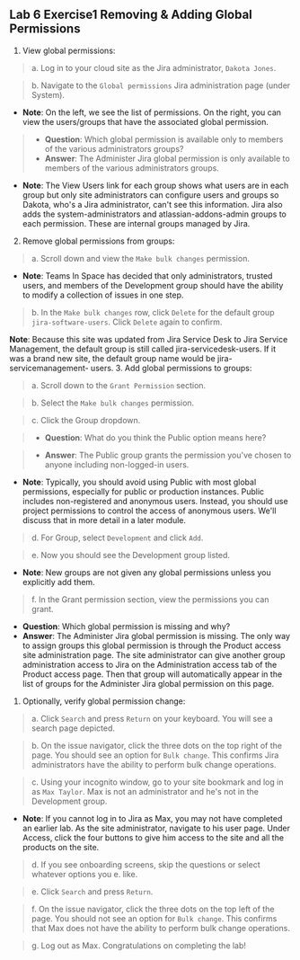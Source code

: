 ## Lab 6 Exercise1 Removing & Adding Global Permissions
1. View global permissions:
> a. Log in to your cloud site as the Jira administrator, `Dakota Jones`.

> b. Navigate to the `Global permissions` Jira administration page (under System).
* **Note**: On the left, we see the list of permissions. On the right, you can view the users/groups that have the associated global permission.
> * **Question**: Which global permission is available only to members of the various administrators groups?
> * **Answer**: The Administer Jira global permission is only available to members of the various administrators groups.
* **Note**: The View Users link for each group shows what users are in each group but only site administrators can configure users and groups so Dakota, who's a Jira administrator, can't see this information.
Jira also adds the system-administrators and atlassian-addons-admin groups to each permission. These are internal groups managed by Jira.

2. Remove global permissions from groups:
> a. Scroll down and view the `Make bulk changes` permission.
* **Note**: Teams In Space has decided that only administrators, trusted users, and members of the Development group should have the ability to modify a collection of issues in one step.

> b. In the `Make bulk changes` row, click `Delete` for the default group `jira-software-users`. Click `Delete` again to confirm.


**Note**: Because this site was updated from Jira Service Desk to Jira Service Management, the default group is still called jira-servicedesk-users. If it was a brand new site, the default group name would be jira-servicemanagement- users.
3. Add global permissions to groups:
> a. Scroll down to the `Grant Permission` section. 

> b. Select the `Make bulk changes` permission.

> c. Click the Group dropdown.

> * **Question**: What do you think the Public option means here?

> * **Answer**: The Public group grants the permission you've chosen to anyone including non-logged-in users.
* **Note**: Typically, you should avoid using Public with most global permissions, especially for public or production instances. Public includes non-registered and anonymous users. Instead, you should use project permissions to control the access of anonymous users. We'll discuss that in more detail in a later module.

> d. For Group, select `Development` and click `Add`.

> e. Now you should see the Development group listed.
* **Note**: New groups are not given any global permissions unless you explicitly add them.

> f. In the Grant permission section, view the permissions you can grant.
* **Question**: Which global permission is missing and why?
* **Answer**: The Administer Jira global permission is missing. The only way to assign groups this global permission is through the Product access site administration page. The site administrator can give another group administration access to Jira on the Administration access tab of the Product access page. Then that group will automatically appear in the list of groups for the Administer Jira global permission on this page.

1. Optionally, verify global permission change:

> a. Click `Search` and press `Return` on your keyboard. You will see a search page depicted. 

> b. On the issue navigator, click the three dots on the top right of the page. You should see an option for `Bulk change`. This confirms Jira administrators have the ability to perform bulk change operations.

> c. Using your incognito window, go to your site bookmark and log in as 
`Max Taylor`. Max is not an administrator and he's not in the Development group.
* **Note**: If you cannot log in to Jira as Max, you may not have completed an earlier lab. As the site administrator, navigate to his user page. Under Access, click the four buttons to give him access to the site and all the products on the site.

> d. If you see onboarding screens, skip the questions or select whatever options you e. like.

> e. Click `Search` and press `Return`.

> f. On the issue navigator, click the three dots on the top left of the page. You should not see an option for `Bulk change`. This confirms that Max does not have the ability to perform bulk change operations.

> g. Log out as Max. 
Congratulations on completing the lab!